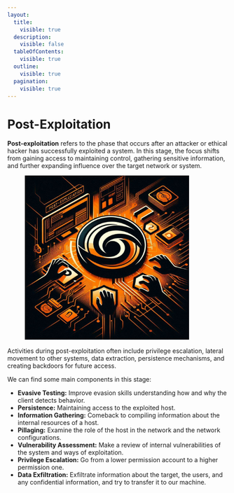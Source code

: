 ```yaml
---
layout:
  title:
    visible: true
  description:
    visible: false
  tableOfContents:
    visible: true
  outline:
    visible: true
  pagination:
    visible: true
---
```


# Post-Exploitation

**Post-exploitation** refers to the phase that occurs after an attacker or ethical hacker has successfully exploited a system. In this stage, the focus shifts from gaining access to maintaining control, gathering sensitive information, and further expanding influence over the target network or system.&#x20;

<figure><img src="../../../.gitbook/assets/image (269).png" alt="" width="375"><figcaption></figcaption></figure>

Activities during post-exploitation often include privilege escalation, lateral movement to other systems, data extraction, persistence mechanisms, and creating backdoors for future access.

We can find some main components in this stage:

* **Evasive Testing:** Improve evasion skills understanding how and why the client detects behavior.
* **Persistence:** Maintaining access to the exploited host.
* **Information Gathering:** Comeback to compiling information about the internal resources of a host.
* **Pillaging:** Examine the role of the host in the network and the network configurations.
* **Vulnerability Assessment:** Make a review of internal vulnerabilities of the system and ways of exploitation.
* **Privilege Escalation:** Go from a lower permission account to a higher permission one.
* **Data Exfiltration:** Exfiltrate information about the target, the users, and any confidential information, and try to transfer it to our machine.
